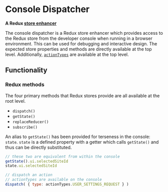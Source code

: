 # Console Dispatcher
**A Redux [store enhancer](https://github.com/reactjs/redux/blob/master/docs/Glossary.md#store-enhancer)**

The console dispatcher is a Redux store enhancer which provides access to the Redux store from the developer console when running in a browser environment.
This can be used for debugging and interactive design.
The expected store properties and methods are directly available at the top level.
Additionally, [`actionTypes`](/client/state/action-types.js) are available at the top level.

## Functionality

### Redux methods

The four primary methods that Redux stores provide are all available at the root level.

 - `dispatch()`
 - `getState()`
 - `replaceReducer()`
 - `subscribe()`
 
An alias to `getState()` has been provided for terseness in the console: `state`.
`state` is a defined property with a getter which calls `getState()` and thus can be directly substituted.

```js
// these two are equivalent from within the console
getState().ui.selectedSiteId
state.ui.selectedSiteId

// dispatch an action
// actionTypes are available on the console
dispatch( { type: actionTypes.USER_SETTINGS_REQUEST } )
```
